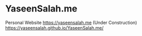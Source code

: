 # YaseenSalah.me
Personal Website
https://yaseensalah.me (Under Construction)
https://yaseensalah.github.io/YaseenSalah.me/
